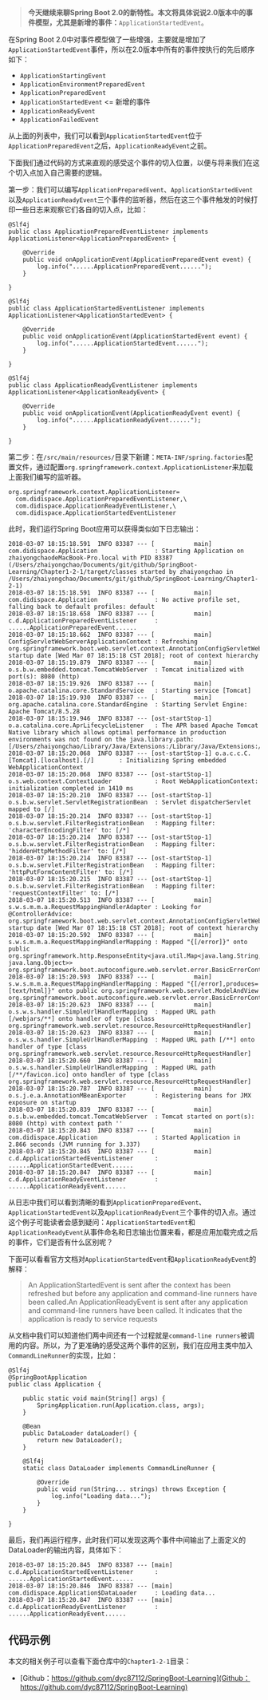 > **今天继续来聊Spring Boot 2.0的新特性。本文将具体说说2.0版本中的事件模型，尤其是新增的事件：**``ApplicationStartedEvent``。

在Spring Boot 2.0中对事件模型做了一些增强，主要就是增加了``ApplicationStartedEvent``事件，所以在2.0版本中所有的事件按执行的先后顺序如下：

* ``ApplicationStartingEvent``
* ``ApplicationEnvironmentPreparedEvent``
* ``ApplicationPreparedEvent``
* ``ApplicationStartedEvent`` <= 新增的事件
* ``ApplicationReadyEvent``
* ``ApplicationFailedEvent``

从上面的列表中，我们可以看到``ApplicationStartedEvent``位于``ApplicationPreparedEvent``之后，``ApplicationReadyEvent``之前。

下面我们通过代码的方式来直观的感受这个事件的切入位置，以便与将来我们在这个切入点加入自己需要的逻辑。

第一步：我们可以编写``ApplicationPreparedEvent``、``ApplicationStartedEvent``以及``ApplicationReadyEvent``三个事件的监听器，然后在这三个事件触发的时候打印一些日志来观察它们各自的切入点，比如：

```
@Slf4j
public class ApplicationPreparedEventListener implements ApplicationListener<ApplicationPreparedEvent> {

    @Override
    public void onApplicationEvent(ApplicationPreparedEvent event) {
        log.info("......ApplicationPreparedEvent......");
    }

}

@Slf4j
public class ApplicationStartedEventListener implements ApplicationListener<ApplicationStartedEvent> {

    @Override
    public void onApplicationEvent(ApplicationStartedEvent event) {
        log.info("......ApplicationStartedEvent......");
    }

}

@Slf4j
public class ApplicationReadyEventListener implements ApplicationListener<ApplicationReadyEvent> {

    @Override
    public void onApplicationEvent(ApplicationReadyEvent event) {
        log.info("......ApplicationReadyEvent......");
    }

}
```

第二步：在``/src/main/resources/``目录下新建：``META-INF/spring.factories``配置文件，通过配置``org.springframework.context.ApplicationListener``来加载上面我们编写的监听器。

```
org.springframework.context.ApplicationListener=
  com.didispace.ApplicationPreparedEventListener,\
  com.didispace.ApplicationReadyEventListener,\
  com.didispace.ApplicationStartedEventListener
```

此时，我们运行Spring Boot应用可以获得类似如下日志输出：

```
2018-03-07 18:15:18.591  INFO 83387 --- [           main] com.didispace.Application                : Starting Application on zhaiyongchaodeMacBook-Pro.local with PID 83387 (/Users/zhaiyongchao/Documents/git/github/SpringBoot-Learning/Chapter1-2-1/target/classes started by zhaiyongchao in /Users/zhaiyongchao/Documents/git/github/SpringBoot-Learning/Chapter1-2-1)
2018-03-07 18:15:18.591  INFO 83387 --- [           main] com.didispace.Application                : No active profile set, falling back to default profiles: default
2018-03-07 18:15:18.658  INFO 83387 --- [           main] c.d.ApplicationPreparedEventListener     : ......ApplicationPreparedEvent......
2018-03-07 18:15:18.662  INFO 83387 --- [           main] ConfigServletWebServerApplicationContext : Refreshing org.springframework.boot.web.servlet.context.AnnotationConfigServletWebServerApplicationContext@20d3d15a: startup date [Wed Mar 07 18:15:18 CST 2018]; root of context hierarchy
2018-03-07 18:15:19.879  INFO 83387 --- [           main] o.s.b.w.embedded.tomcat.TomcatWebServer  : Tomcat initialized with port(s): 8080 (http)
2018-03-07 18:15:19.926  INFO 83387 --- [           main] o.apache.catalina.core.StandardService   : Starting service [Tomcat]
2018-03-07 18:15:19.930  INFO 83387 --- [           main] org.apache.catalina.core.StandardEngine  : Starting Servlet Engine: Apache Tomcat/8.5.28
2018-03-07 18:15:19.946  INFO 83387 --- [ost-startStop-1] o.a.catalina.core.AprLifecycleListener   : The APR based Apache Tomcat Native library which allows optimal performance in production environments was not found on the java.library.path: [/Users/zhaiyongchao/Library/Java/Extensions:/Library/Java/Extensions:/Network/Library/Java/Extensions:/System/Library/Java/Extensions:/usr/lib/java:.]
2018-03-07 18:15:20.068  INFO 83387 --- [ost-startStop-1] o.a.c.c.C.[Tomcat].[localhost].[/]       : Initializing Spring embedded WebApplicationContext
2018-03-07 18:15:20.068  INFO 83387 --- [ost-startStop-1] o.s.web.context.ContextLoader            : Root WebApplicationContext: initialization completed in 1410 ms
2018-03-07 18:15:20.210  INFO 83387 --- [ost-startStop-1] o.s.b.w.servlet.ServletRegistrationBean  : Servlet dispatcherServlet mapped to [/]
2018-03-07 18:15:20.214  INFO 83387 --- [ost-startStop-1] o.s.b.w.servlet.FilterRegistrationBean   : Mapping filter: 'characterEncodingFilter' to: [/*]
2018-03-07 18:15:20.214  INFO 83387 --- [ost-startStop-1] o.s.b.w.servlet.FilterRegistrationBean   : Mapping filter: 'hiddenHttpMethodFilter' to: [/*]
2018-03-07 18:15:20.214  INFO 83387 --- [ost-startStop-1] o.s.b.w.servlet.FilterRegistrationBean   : Mapping filter: 'httpPutFormContentFilter' to: [/*]
2018-03-07 18:15:20.215  INFO 83387 --- [ost-startStop-1] o.s.b.w.servlet.FilterRegistrationBean   : Mapping filter: 'requestContextFilter' to: [/*]
2018-03-07 18:15:20.513  INFO 83387 --- [           main] s.w.s.m.m.a.RequestMappingHandlerAdapter : Looking for @ControllerAdvice: org.springframework.boot.web.servlet.context.AnnotationConfigServletWebServerApplicationContext@20d3d15a: startup date [Wed Mar 07 18:15:18 CST 2018]; root of context hierarchy
2018-03-07 18:15:20.592  INFO 83387 --- [           main] s.w.s.m.m.a.RequestMappingHandlerMapping : Mapped "{[/error]}" onto public org.springframework.http.ResponseEntity<java.util.Map<java.lang.String, java.lang.Object>> org.springframework.boot.autoconfigure.web.servlet.error.BasicErrorController.error(javax.servlet.http.HttpServletRequest)
2018-03-07 18:15:20.593  INFO 83387 --- [           main] s.w.s.m.m.a.RequestMappingHandlerMapping : Mapped "{[/error],produces=[text/html]}" onto public org.springframework.web.servlet.ModelAndView org.springframework.boot.autoconfigure.web.servlet.error.BasicErrorController.errorHtml(javax.servlet.http.HttpServletRequest,javax.servlet.http.HttpServletResponse)
2018-03-07 18:15:20.623  INFO 83387 --- [           main] o.s.w.s.handler.SimpleUrlHandlerMapping  : Mapped URL path [/webjars/**] onto handler of type [class org.springframework.web.servlet.resource.ResourceHttpRequestHandler]
2018-03-07 18:15:20.623  INFO 83387 --- [           main] o.s.w.s.handler.SimpleUrlHandlerMapping  : Mapped URL path [/**] onto handler of type [class org.springframework.web.servlet.resource.ResourceHttpRequestHandler]
2018-03-07 18:15:20.660  INFO 83387 --- [           main] o.s.w.s.handler.SimpleUrlHandlerMapping  : Mapped URL path [/**/favicon.ico] onto handler of type [class org.springframework.web.servlet.resource.ResourceHttpRequestHandler]
2018-03-07 18:15:20.787  INFO 83387 --- [           main] o.s.j.e.a.AnnotationMBeanExporter        : Registering beans for JMX exposure on startup
2018-03-07 18:15:20.839  INFO 83387 --- [           main] o.s.b.w.embedded.tomcat.TomcatWebServer  : Tomcat started on port(s): 8080 (http) with context path ''
2018-03-07 18:15:20.843  INFO 83387 --- [           main] com.didispace.Application                : Started Application in 2.866 seconds (JVM running for 3.337)
2018-03-07 18:15:20.845  INFO 83387 --- [           main] c.d.ApplicationStartedEventListener      : ......ApplicationStartedEvent......
2018-03-07 18:15:20.847  INFO 83387 --- [           main] c.d.ApplicationReadyEventListener        : ......ApplicationReadyEvent......
```

从日志中我们可以看到清晰的看到``ApplicationPreparedEvent``、``ApplicationStartedEvent``以及``ApplicationReadyEvent``三个事件的切入点。通过这个例子可能读者会感到疑问：``ApplicationStartedEvent``和``ApplicationReadyEvent``从事件命名和日志输出位置来看，都是应用加载完成之后的事件，它们是否有什么区别呢？

下面可以看看官方文档对``ApplicationStartedEvent``和``ApplicationReadyEvent``的解释：  

> An ApplicationStartedEvent is sent after the context has been refreshed but before any application and command-line runners have been called.An ApplicationReadyEvent is sent after any application and command-line runners have been called. It indicates that the application is ready to service requests

从文档中我们可以知道他们两中间还有一个过程就是``command-line runners``被调用的内容。所以，为了更准确的感受这两个事件的区别，我们在应用主类中加入``CommandLineRunner``的实现，比如：

```
@Slf4j
@SpringBootApplication
public class Application {

    public static void main(String[] args) {
        SpringApplication.run(Application.class, args);
    }

    @Bean
    public DataLoader dataLoader() {
        return new DataLoader();
    }

    @Slf4j
    static class DataLoader implements CommandLineRunner {

        @Override
        public void run(String... strings) throws Exception {
            log.info("Loading data...");
        }
    }

}
```

最后，我们再运行程序，此时我们可以发现这两个事件中间输出了上面定义的DataLoader的输出内容，具体如下：

```
2018-03-07 18:15:20.845  INFO 83387 --- [main] c.d.ApplicationStartedEventListener      : ......ApplicationStartedEvent......
2018-03-07 18:15:20.846  INFO 83387 --- [main] com.didispace.Application$DataLoader     : Loading data...
2018-03-07 18:15:20.847  INFO 83387 --- [main] c.d.ApplicationReadyEventListener        : ......ApplicationReadyEvent......
```

## 代码示例

本文的相关例子可以查看下面仓库中的``Chapter1-2-1``目录：

* [Github：https://github.com/dyc87112/SpringBoot-Learning](Github：https://github.com/dyc87112/SpringBoot-Learning)